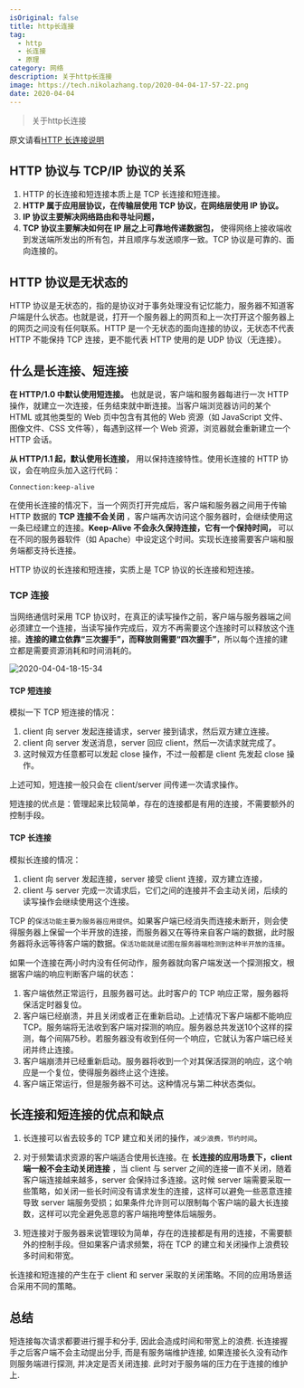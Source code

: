 ```yaml
---
isOriginal: false
title: http长连接
tag:
  - http
  - 长连接
  - 原理
category: 网络
description: 关于http长连接
image: https://tech.nikolazhang.top/2020-04-04-17-57-22.png
date: 2020-04-04
---
```


> 关于http长连接

原文请看[HTTP 长连接说明](https://cloud.tencent.com/document/product/214/4149)

## HTTP 协议与 TCP/IP 协议的关系

1. HTTP 的长连接和短连接本质上是 TCP 长连接和短连接。
2. __HTTP 属于应用层协议，在传输层使用 TCP 协议，在网络层使用 IP 协议。__
3. __IP 协议主要解决网络路由和寻址问题，__
4. __TCP 协议主要解决如何在 IP 层之上可靠地传递数据包，__ 使得网络上接收端收到发送端所发出的所有包，并且顺序与发送顺序一致。TCP 协议是可靠的、面向连接的。

## HTTP 协议是无状态的

HTTP 协议是无状态的，指的是协议对于事务处理没有记忆能力，服务器不知道客户端是什么状态。也就是说，打开一个服务器上的网页和上一次打开这个服务器上的网页之间没有任何联系。HTTP 是一个无状态的面向连接的协议，无状态不代表 HTTP 不能保持 TCP 连接，更不能代表 HTTP 使用的是 UDP 协议（无连接）。

## 什么是长连接、短连接

__在 HTTP/1.0 中默认使用短连接。__
也就是说，客户端和服务器每进行一次 HTTP 操作，就建立一次连接，任务结束就中断连接。当客户端浏览器访问的某个 HTML 或其他类型的 Web 页中包含有其他的 Web 资源（如 JavaScript 文件、图像文件、CSS 文件等），每遇到这样一个 Web 资源，浏览器就会重新建立一个 HTTP 会话。

__从 HTTP/1.1 起，默认使用长连接，__ 用以保持连接特性。使用长连接的 HTTP 协议，会在响应头加入这行代码：

```
Connection:keep-alive
```

在使用长连接的情况下，当一个网页打开完成后，客户端和服务器之间用于传输 HTTP 数据的 __TCP 连接不会关闭__ ，客户端再次访问这个服务器时，会继续使用这一条已经建立的连接。__Keep-Alive 不会永久保持连接，它有一个保持时间，__ 可以在不同的服务器软件（如 Apache）中设定这个时间。实现长连接需要客户端和服务端都支持长连接。

HTTP 协议的长连接和短连接，实质上是 TCP 协议的长连接和短连接。

### TCP 连接

当网络通信时采用 TCP 协议时，在真正的读写操作之前，客户端与服务器端之间必须建立一个连接，当读写操作完成后，双方不再需要这个连接时可以释放这个连接。__连接的建立依靠“三次握手”，而释放则需要“四次握手”__，所以每个连接的建立都是需要资源消耗和时间消耗的。

![2020-04-04-18-15-34](https://tech.nikolazhang.top/2020-04-04-18-15-34.png)

#### TCP 短连接

模拟一下 TCP 短连接的情况：

1. client 向 server 发起连接请求，server 接到请求，然后双方建立连接。
2. client 向 server 发送消息，server 回应 client，然后一次请求就完成了。
3. 这时候双方任意都可以发起 close 操作，不过一般都是 client 先发起 close 操作。

上述可知，短连接一般只会在 client/server 间传递一次请求操作。

短连接的优点是：管理起来比较简单，存在的连接都是有用的连接，不需要额外的控制手段。

#### TCP 长连接

模拟长连接的情况：

1. client 向 server 发起连接，server 接受 client 连接，双方建立连接，
2. client 与 server 完成一次请求后，它们之间的连接并不会主动关闭，后续的读写操作会继续使用这个连接。

TCP 的`保活功能主要为服务器应用提供`。如果客户端已经消失而连接未断开，则会使得服务器上保留一个半开放的连接，而服务器又在等待来自客户端的数据，此时服务器将永远等待客户端的数据。`保活功能就是试图在服务器端检测到这种半开放的连接`。

如果一个连接在两小时内没有任何动作，服务器就向客户端发送一个探测报文，根据客户端的响应判断客户端的状态：

1. 客户端依然正常运行，且服务器可达。此时客户的 TCP 响应正常，服务器将保活定时器复位。
2. 客户端已经崩溃，并且关闭或者正在重新启动。上述情况下客户端都不能响应 TCP。服务端将无法收到客户端对探测的响应。服务器总共发送10个这样的探测，每个间隔75秒。若服务器没有收到任何一个响应，它就认为客户端已经关闭并终止连接。
3. 客户端崩溃并已经重新启动。服务器将收到一个对其保活探测的响应，这个响应是一个复位，使得服务器终止这个连接。
4. 客户端正常运行，但是服务器不可达。这种情况与第二种状态类似。

## 长连接和短连接的优点和缺点

1. 长连接可以省去较多的 TCP 建立和关闭的操作，`减少浪费，节约时间`。
2. 对于频繁请求资源的客户端适合使用长连接。在 __长连接的应用场景下，client 端一般不会主动关闭连接__ ，当 client 与 server 之间的连接一直不关闭，随着客户端连接越来越多，server 会保持过多连接。这时候 server 端需要采取一些策略，如关闭一些长时间没有请求发生的连接，这样可以避免一些恶意连接导致 server 端服务受损；如果条件允许则可以限制每个客户端的最大长连接数，这样可以完全避免恶意的客户端拖垮整体后端服务。

3. 短连接对于服务器来说管理较为简单，存在的连接都是有用的连接，不需要额外的控制手段。但如果客户请求频繁，将在 TCP 的建立和关闭操作上浪费较多时间和带宽。

长连接和短连接的产生在于 client 和 server 采取的关闭策略。不同的应用场景适合采用不同的策略。

## 总结

短连接每次请求都要进行握手和分手, 因此会造成时间和带宽上的浪费.
长连接握手之后客户端不会主动提出分手, 而是有服务端维护连接, 如果连接长久没有动作则服务端进行探测, 并决定是否关闭连接. 此时对于服务端的压力在于连接的维护上.
